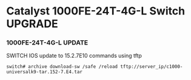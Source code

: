 # Catalyst 1000FE-24T-4G-L Switch UPGRADE

### 1000FE-24T-4G-L UPDATE 
SWITCH IOS update to 15.2.7E10 commands using tftp

`
switch# archive download-sw /safe /reload tftp://server_ip/c1000-universalk9-tar.152-7.E4.tar
`
